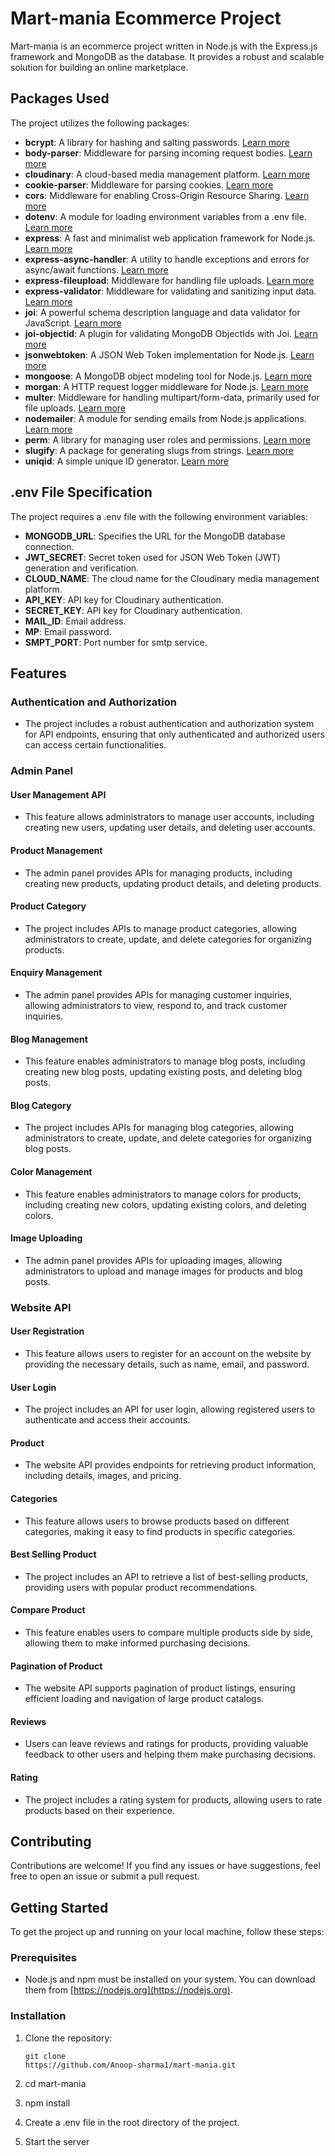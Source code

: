 # Mart-mania Ecommerce Project

Mart-mania is an ecommerce project written in Node.js with the Express.js framework and MongoDB as the database. It provides a robust and scalable solution for building an online marketplace.

## Packages Used

The project utilizes the following packages:

- **bcrypt**: A library for hashing and salting passwords. [Learn more](https://www.npmjs.com/package/bcrypt)
- **body-parser**: Middleware for parsing incoming request bodies. [Learn more](https://www.npmjs.com/package/body-parser)
- **cloudinary**: A cloud-based media management platform. [Learn more](https://www.npmjs.com/package/cloudinary)
- **cookie-parser**: Middleware for parsing cookies. [Learn more](https://www.npmjs.com/package/cookie-parser)
- **cors**: Middleware for enabling Cross-Origin Resource Sharing. [Learn more](https://www.npmjs.com/package/cors)
- **dotenv**: A module for loading environment variables from a .env file. [Learn more](https://www.npmjs.com/package/dotenv)
- **express**: A fast and minimalist web application framework for Node.js. [Learn more](https://www.npmjs.com/package/express)
- **express-async-handler**: A utility to handle exceptions and errors for async/await functions. [Learn more](https://www.npmjs.com/package/express-async-handler)
- **express-fileupload**: Middleware for handling file uploads. [Learn more](https://www.npmjs.com/package/express-fileupload)
- **express-validator**: Middleware for validating and sanitizing input data. [Learn more](https://www.npmjs.com/package/express-validator)
- **joi**: A powerful schema description language and data validator for JavaScript. [Learn more](https://www.npmjs.com/package/joi)
- **joi-objectid**: A plugin for validating MongoDB ObjectIds with Joi. [Learn more](https://www.npmjs.com/package/joi-objectid)
- **jsonwebtoken**: A JSON Web Token implementation for Node.js. [Learn more](https://www.npmjs.com/package/jsonwebtoken)
- **mongoose**: A MongoDB object modeling tool for Node.js. [Learn more](https://www.npmjs.com/package/mongoose)
- **morgan**: A HTTP request logger middleware for Node.js. [Learn more](https://www.npmjs.com/package/morgan)
- **multer**: Middleware for handling multipart/form-data, primarily used for file uploads. [Learn more](https://www.npmjs.com/package/multer)
- **nodemailer**: A module for sending emails from Node.js applications. [Learn more](https://www.npmjs.com/package/nodemailer)
- **perm**: A library for managing user roles and permissions. [Learn more](https://www.npmjs.com/package/perm)
- **slugify**: A package for generating slugs from strings. [Learn more](https://www.npmjs.com/package/slugify)
- **uniqid**: A simple unique ID generator. [Learn more](https://www.npmjs.com/package/uniqid)

## .env File Specification

The project requires a .env file with the following environment variables:

- **MONGODB_URL**: Specifies the URL for the MongoDB database connection.
- **JWT_SECRET**: Secret token used for JSON Web Token (JWT) generation and verification.
- **CLOUD_NAME**: The cloud name for the Cloudinary media management platform.
- **API_KEY**: API key for Cloudinary authentication.
- **SECRET_KEY**: API key for Cloudinary authentication.
- **MAIL_ID**: Email address.
- **MP**: Email password.
- **SMPT_PORT**: Port number for smtp service.

## Features

### Authentication and Authorization

- The project includes a robust authentication and authorization system for API endpoints, ensuring that only authenticated and authorized users can access certain functionalities.

### Admin Panel

#### User Management API

- This feature allows administrators to manage user accounts, including creating new users, updating user details, and deleting user accounts.

#### Product Management

- The admin panel provides APIs for managing products, including creating new products, updating product details, and deleting products.

#### Product Category

- The project includes APIs to manage product categories, allowing administrators to create, update, and delete categories for organizing products.

#### Enquiry Management

- The admin panel provides APIs for managing customer inquiries, allowing administrators to view, respond to, and track customer inquiries.

#### Blog Management

- This feature enables administrators to manage blog posts, including creating new blog posts, updating existing posts, and deleting blog posts.

#### Blog Category

- The project includes APIs for managing blog categories, allowing administrators to create, update, and delete categories for organizing blog posts.

#### Color Management

- This feature enables administrators to manage colors for products, including creating new colors, updating existing colors, and deleting colors.

#### Image Uploading

- The admin panel provides APIs for uploading images, allowing administrators to upload and manage images for products and blog posts.

### Website API

#### User Registration

- This feature allows users to register for an account on the website by providing the necessary details, such as name, email, and password.

#### User Login

- The project includes an API for user login, allowing registered users to authenticate and access their accounts.

#### Product

- The website API provides endpoints for retrieving product information, including details, images, and pricing.

#### Categories

- This feature allows users to browse products based on different categories, making it easy to find products in specific categories.

#### Best Selling Product

- The project includes an API to retrieve a list of best-selling products, providing users with popular product recommendations.

#### Compare Product

- This feature enables users to compare multiple products side by side, allowing them to make informed purchasing decisions.

#### Pagination of Product

- The website API supports pagination of product listings, ensuring efficient loading and navigation of large product catalogs.

#### Reviews

- Users can leave reviews and ratings for products, providing valuable feedback to other users and helping them make purchasing decisions.

#### Rating

- The project includes a rating system for products, allowing users to rate products based on their experience.

## Contributing

Contributions are welcome! If you find any issues or have suggestions, feel free to open an issue or submit a pull request.

## Getting Started

To get the project up and running on your local machine, follow these steps:

### Prerequisites

- Node.js and npm must be installed on your system. You can download them from [https://nodejs.org](https://nodejs.org).

### Installation

1. Clone the repository:

   ```shell
   git clone
   https://github.com/Anoop-sharma1/mart-mania.git

2. cd mart-mania

3. npm install

4. Create a .env file in the root directory of the project.

5. Start the server